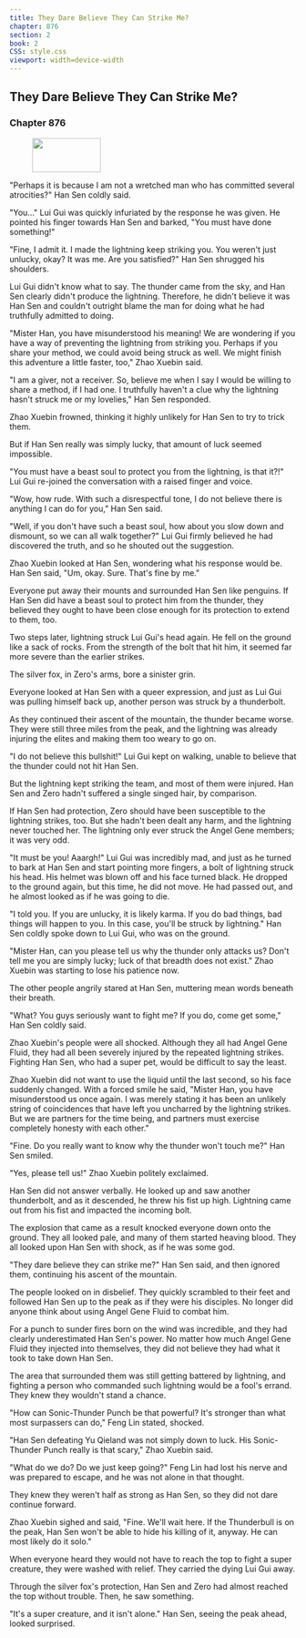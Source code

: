 ```yaml
---
title: They Dare Believe They Can Strike Me?
chapter: 876
section: 2
book: 2
CSS: style.css
viewport: width=device-width
---
```


## They Dare Believe They Can Strike Me?

### Chapter 876

<figure>
	<img src="../Images/gem.gif" alt="" id="gem" width="120" height="60" />
</figure>

"Perhaps it is because I am not a wretched man who has committed several atrocities?" Han Sen coldly said.

"You..." Lui Gui was quickly infuriated by the response he was given. He pointed his finger towards Han Sen and barked, "You must have done something!"

"Fine, I admit it. I made the lightning keep striking you. You weren't just unlucky, okay? It was me. Are you satisfied?" Han Sen shrugged his shoulders.

Lui Gui didn't know what to say. The thunder came from the sky, and Han Sen clearly didn't produce the lightning. Therefore, he didn't believe it was Han Sen and couldn't outright blame the man for doing what he had truthfully admitted to doing.

"Mister Han, you have misunderstood his meaning! We are wondering if you have a way of preventing the lightning from striking you. Perhaps if you share your method, we could avoid being struck as well. We might finish this adventure a little faster, too," Zhao Xuebin said.

"I am a giver, not a receiver. So, believe me when I say I would be willing to share a method, if I had one. I truthfully haven't a clue why the lightning hasn't struck me or my lovelies," Han Sen responded.

Zhao Xuebin frowned, thinking it highly unlikely for Han Sen to try to trick them.

But if Han Sen really was simply lucky, that amount of luck seemed impossible.

"You must have a beast soul to protect you from the lightning, is that it?!" Lui Gui re-joined the conversation with a raised finger and voice.

"Wow, how rude. With such a disrespectful tone, I do not believe there is anything I can do for you," Han Sen said.

"Well, if you don't have such a beast soul, how about you slow down and dismount, so we can all walk together?" Lui Gui firmly believed he had discovered the truth, and so he shouted out the suggestion.

Zhao Xuebin looked at Han Sen, wondering what his response would be. Han Sen said, "Um, okay. Sure. That's fine by me."

Everyone put away their mounts and surrounded Han Sen like penguins. If Han Sen did have a beast soul to protect him from the thunder, they believed they ought to have been close enough for its protection to extend to them, too.

Two steps later, lightning struck Lui Gui's head again. He fell on the ground like a sack of rocks. From the strength of the bolt that hit him, it seemed far more severe than the earlier strikes.

The silver fox, in Zero's arms, bore a sinister grin.

Everyone looked at Han Sen with a queer expression, and just as Lui Gui was pulling himself back up, another person was struck by a thunderbolt.

As they continued their ascent of the mountain, the thunder became worse. They were still three miles from the peak, and the lightning was already injuring the elites and making them too weary to go on.

"I do not believe this bullshit!" Lui Gui kept on walking, unable to believe that the thunder could not hit Han Sen.

But the lightning kept striking the team, and most of them were injured. Han Sen and Zero hadn't suffered a single singed hair, by comparison.

If Han Sen had protection, Zero should have been susceptible to the lightning strikes, too. But she hadn't been dealt any harm, and the lightning never touched her. The lightning only ever struck the Angel Gene members; it was very odd.

"It must be you! Aaargh!" Lui Gui was incredibly mad, and just as he turned to bark at Han Sen and start pointing more fingers, a bolt of lightning struck his head. His helmet was blown off and his face turned black. He dropped to the ground again, but this time, he did not move. He had passed out, and he almost looked as if he was going to die.

"I told you. If you are unlucky, it is likely karma. If you do bad things, bad things will happen to you. In this case, you'll be struck by lightning." Han Sen coldly spoke down to Lui Gui, who was on the ground.

"Mister Han, can you please tell us why the thunder only attacks us? Don't tell me you are simply lucky; luck of that breadth does not exist." Zhao Xuebin was starting to lose his patience now.

The other people angrily stared at Han Sen, muttering mean words beneath their breath.

"What? You guys seriously want to fight me? If you do, come get some," Han Sen coldly said.

Zhao Xuebin's people were all shocked. Although they all had Angel Gene Fluid, they had all been severely injured by the repeated lightning strikes. Fighting Han Sen, who had a super pet, would be difficult to say the least.

Zhao Xuebin did not want to use the liquid until the last second, so his face suddenly changed. With a forced smile he said, "Mister Han, you have misunderstood us once again. I was merely stating it has been an unlikely string of coincidences that have left you uncharred by the lightning strikes. But we are partners for the time being, and partners must exercise completely honesty with each other."

"Fine. Do you really want to know why the thunder won't touch me?" Han Sen smiled.

"Yes, please tell us!" Zhao Xuebin politely exclaimed.

Han Sen did not answer verbally. He looked up and saw another thunderbolt, and as it descended, he threw his fist up high. Lightning came out from his fist and impacted the incoming bolt.

The explosion that came as a result knocked everyone down onto the ground. They all looked pale, and many of them started heaving blood. They all looked upon Han Sen with shock, as if he was some god.

"They dare believe they can strike me?" Han Sen said, and then ignored them, continuing his ascent of the mountain.

The people looked on in disbelief. They quickly scrambled to their feet and followed Han Sen up to the peak as if they were his disciples. No longer did anyone think about using Angel Gene Fluid to combat him.

For a punch to sunder fires born on the wind was incredible, and they had clearly underestimated Han Sen's power. No matter how much Angel Gene Fluid they injected into themselves, they did not believe they had what it took to take down Han Sen.

The area that surrounded them was still getting battered by lightning, and fighting a person who commanded such lightning would be a fool's errand. They knew they wouldn't stand a chance.

"How can Sonic-Thunder Punch be that powerful? It's stronger than what most surpassers can do," Feng Lin stated, shocked.

"Han Sen defeating Yu Qieland was not simply down to luck. His Sonic-Thunder Punch really is that scary," Zhao Xuebin said.

"What do we do? Do we just keep going?" Feng Lin had lost his nerve and was prepared to escape, and he was not alone in that thought.

They knew they weren't half as strong as Han Sen, so they did not dare continue forward.

Zhao Xuebin sighed and said, "Fine. We'll wait here. If the Thunderbull is on the peak, Han Sen won't be able to hide his killing of it, anyway. He can most likely do it solo."

When everyone heard they would not have to reach the top to fight a super creature, they were washed with relief. They carried the dying Lui Gui away.

Through the silver fox's protection, Han Sen and Zero had almost reached the top without trouble. Then, he saw something.

"It's a super creature, and it isn't alone." Han Sen, seeing the peak ahead, looked surprised.